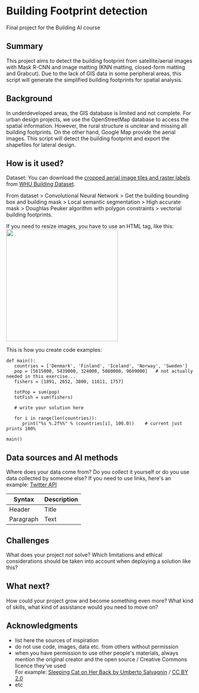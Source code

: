# Building Footprint detection
Final project for the Building AI course

## Summary
This project aims to detect the building footprint from satellite/aerial images with Mask R-CNN and image matting (KNN matting, closed-form matting and Grabcut). Due to the lack of GIS data in some peripheral areas, this script will generate the simplified building footprints for spatial analysis.

## Background
In underdeveloped areas, the GIS database is limited and not complete. For urban design projects, we use the OpenStreetMap database to access the spatial information. However, the rural structure is unclear and missing all building footprints. On the other hand, Google Map provide the aerial images. This script will detect the building footprint and export the shapefiles for lateral design. 

## How is it used?
Dataset:
You can download the [cropped aerial image tiles and raster labels](https://study.rsgis.whu.edu.cn/pages/download/3.%20The%20cropped%20aerial%20image%20tiles%20and%20raster%20labels.zip) from [WHU Building Dataset](https://study.rsgis.whu.edu.cn/pages/download/building_dataset.html).

From dataset > Convolutional Neural Network > Get the building bounding box and building mask > Local semantic segmentation > High accurate mask > Doughlas Peuker algorithm with polygon constraints > vectorial building footprints.


If you need to resize images, you have to use an HTML tag, like this:
<img src="https://upload.wikimedia.org/wikipedia/commons/5/5e/Sleeping_cat_on_her_back.jpg" width="300">

This is how you create code examples:
```
def main():
   countries = ['Denmark', 'Finland', 'Iceland', 'Norway', 'Sweden']
   pop = [5615000, 5439000, 324000, 5080000, 9609000]   # not actually needed in this exercise...
   fishers = [1891, 2652, 3800, 11611, 1757]

   totPop = sum(pop)
   totFish = sum(fishers)

   # write your solution here

   for i in range(len(countries)):
      print("%s %.2f%%" % (countries[i], 100.0))    # current just prints 100%

main()
```


## Data sources and AI methods
Where does your data come from? Do you collect it yourself or do you use data collected by someone else?
If you need to use links, here's an example:
[Twitter API](https://developer.twitter.com/en/docs)

| Syntax      | Description |
| ----------- | ----------- |
| Header      | Title       |
| Paragraph   | Text        |

## Challenges

What does your project _not_ solve? Which limitations and ethical considerations should be taken into account when deploying a solution like this?

## What next?

How could your project grow and become something even more? What kind of skills, what kind of assistance would you  need to move on? 


## Acknowledgments

* list here the sources of inspiration 
* do not use code, images, data etc. from others without permission
* when you have permission to use other people's materials, always mention the original creator and the open source / Creative Commons licence they've used
  <br>For example: [Sleeping Cat on Her Back by Umberto Salvagnin](https://commons.wikimedia.org/wiki/File:Sleeping_cat_on_her_back.jpg#filelinks) / [CC BY 2.0](https://creativecommons.org/licenses/by/2.0)
* etc
